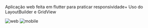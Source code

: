 
Aplicação web feita em flutter para praticar responsividade+
Uso do LayoutBuilder e GridView

![web](https://user-images.githubusercontent.com/79750052/222963212-aff1799d-886e-4d4d-88f4-809d2079d993.PNG)
![mobile](https://user-images.githubusercontent.com/79750052/222963214-9b1e70ec-6cd7-45f5-af9e-16969dd0ceca.PNG)
